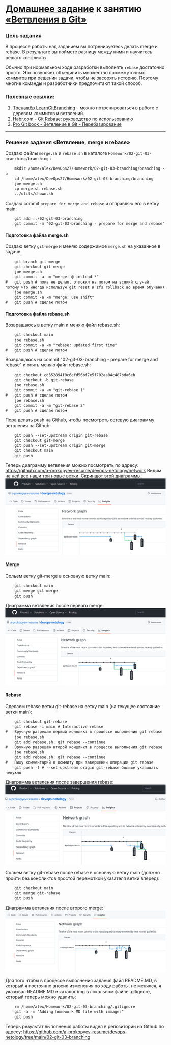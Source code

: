 # [Домашнее задание](https://github.com/a-prokopyev-resume/sysadm-homeworks/tree/devsys10/02-git-02-branching) к занятию [«Ветвления в Git»](https://netology.ru/profile/program/git-dev-27/lessons/241717/lesson_items/1283980)

### Цель задания

В процессе работы над заданием вы потренируетесь делать merge и rebase. В результате вы поймете разницу между ними и научитесь решать конфликты.   

Обычно при нормальном ходе разработки выполнять `rebase` достаточно просто. 
Это позволяет объединить множество промежуточных коммитов при решении задачи, чтобы не засорять историю. Поэтому многие команды и разработчики предпочитают такой способ.   

### Полезные ссылки:
1. [Тренажёр LearnGitBranching](https://learngitbranching.js.org/) - можно потренироваться в работе с деревом коммитов и ветвлений.
2. [Habr.com - Git Rebase: руководство по использованию](https://habr.com/ru/post/161009/)
3. [Pro Git book - Ветвление в Git - Перебазирование](https://git-scm.com/book/ru/v2/%D0%92%D0%B5%D1%82%D0%B2%D0%BB%D0%B5%D0%BD%D0%B8%D0%B5-%D0%B2-Git-%D0%9F%D0%B5%D1%80%D0%B5%D0%B1%D0%B0%D0%B7%D0%B8%D1%80%D0%BE%D0%B2%D0%B0%D0%BD%D0%B8%D0%B5)

------

### Решение задания «Ветвление, merge и rebase»  

Создаю файлы `merge.sh` и `rebase.sh` в каталоге `Homework/02-git-03-branching/branching` :
```
    mkdir /home/alex/DevOps27/Homework/02-git-03-branching/branching -p
    cd /home/alex/DevOps27/Homework/02-git-03-branching/branching
    joe merge.sh
    cp merge.sh rebase.sh
    ../utils/chown.sh
```

Создаю commit `prepare for merge and rebase` и отправляю его в ветку main: 
```commandline
    git add ../02-git-03-branching
    git commit -m "02-git-03-branching - prepare for merge and rebase"
```

#### Подготовка файла merge.sh 
Создаю ветку `git-merge` и меняю содержимое `merge.sh` на указанное в задаче:  
```commandline
    git branch git-merge
    git checkout git-merge
    joe merge.sh
    git commit -a -m "merge: @ instead *"
#   git push # пока не делал, отложил на потом на всякий случай, потому что иногда использую git reset и zfs rollback во время обучения
    joe merge.sh 
    git commit -a -m "merge: use shift"
#   git push # сделаю потом
```

#### Подготовка файла rebase.sh
Возвращаюсь в ветку main и меняю файл rebase.sh:
```commandline
    git checkout main
    joe rebase.sh
    git commit -a -m "rebase: updated first time"
#   git push # сделаю потом
```

Возвращаюсь на commit "02-git-03-branching - prepare for merge and rebase" и опять меняю файл rebase.sh:
```commandline
    git checkout cd352894f0c6efd56bf7e5f702aa84c487bda6eb
    git checkout -b git-rebase
    joe rebase.sh
    git commit -a -m "git-rebase 1"
#   git push # сделаю потом
    joe rebase.sh
    git commit -a -m "git-rebase 2"
#   git push # сделаю потом    
``` 

Пора делать push на Github, чтобы посмотреть сетевую диаграмму ветвления на Github:
```commandline
    git push --set-upstream origin git-rebase
    git checkout git-merge
    git push --set-upstream origin git-merge
    git checkout main
    git push
```  
Теперь диаграмму ветвления можно посмотреть по адресу: https://github.com/a-prokopyev-resume/devops-netology/network
Видим на ней все наши три новые ветки. Скриншот этой диаграммы:
![Диаграмма ветвления на Github](img/network1.png)

#### Merge
Сольем ветку git-merge в основную ветку main: 
```commandline
    git checkout main 
    git merge git-merge
    git push
```

Диаграмма ветвления после первого merge:
![Диаграмма ветвления на Github](img/network2_after_merge1.png)  

#### Rebase
Сделаем rebase ветки git-rebase на ветку main (на текущее состояние ветки main):
```commandline
    git checkout git-rebase 
    git rebase -i main # Interactive rebase
#   Вручную разрешаю первый конфликт в процессе выполнения git rebase
    joe rebase.sh
    git add rebase.sh; git rebase --continue
#   Вручную разрешаю второй конфликт в процессе выполнения git rebase
    joe rebase.sh
    git add rebase.sh; git rebase --continue    
#   Пишу комментарий к коммиту при завершении операции git rebase        
    git push -f # --set-upstream origin git-rebase больше указывать ненужно
```  
Диаграмма ветвления после завершения rebase:
![Диаграмма ветвления на Github](img/network3_after_rebase.png)

Сольем ветку git-rebase после rebase в основную ветку main (должно пройти без конфликтов простой перемоткой указателя ветки вперед):
```commandline
    git checkout main
    git merge git-rebase
    git push
```
Диаграмма ветвления после второго merge:
![Диаграмма ветвления на Github](img/network4_after_merge2.png)

Для того чтобы в процессе выполнения задания файл README.MD, в который я постоянно вносил изменения по ходу работы, не менялся, 
я указывал README.MD и каталог img в локальном файле .gitignore, который теперь можно удалить:
```commandline
    rm /home/alex/Homework/02-git-03-branching/.gitignore
    git -a -m "Adding homework MD file with immages"
    git push
```
Теперь результат выполнения работы видел в репозитории на Github по адресу: https://github.com/a-prokopyev-resume/devops-netology/tree/main/02-git-03-branching
